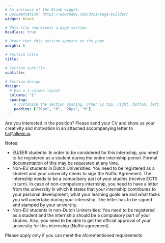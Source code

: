```yaml
---
# An instance of the Blank widget.
# Documentation: https://wowchemy.com/docs/page-builder/
widget: blank

# This file represents a page section.
headless: true

# Order that this section appears on the page.
weight: 5

# Section title
title: 

# Section subtitle
subtitle: 

# Section design
design:
  # Use a 1-column layout
  columns: "1"
  spacing:
    # Customize the section spacing. Order is top, right, bottom, left.
    padding: ["20px", "0", "20px", "0"]
---
```

 
 Are you interested in the position? Please send your CV and show us your creativity and motivation in an attached accompanying letter to hr@alkem.io.  


Notes: 
* EU/EER students: In order to be considered for this internship, you need to be registered as a student during the entire internship period. Formal documentation of this may be requested at any time. 
* Non-EU students in Dutch Universities: You need to be registered as a student and your university needs to sign the Nuffic Agreement. The internship needs to be a compulsory part of your studies (receive ECTS in turn). In case of non-compulsory internship, you need to have a letter from the university in which it states that your internship contributes to your personal development, what your learning goals are and what tasks you will undertake during your internship. The letter has to be signed and stamped by your university. 
* Non-EU students in non-Dutch Universities: You need to be registered as a student and the internship should be a compulsory part of your studies. Also, you need to be able to get the official approval of your university for this internship (Nuffic agreement). 

Please apply only if you can meet the aforementioned requirements 